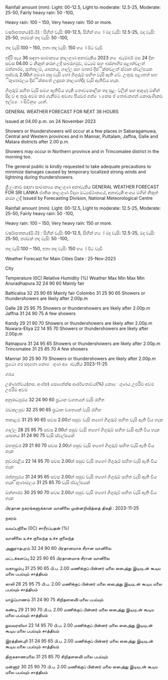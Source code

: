 Rainfall amount (mm): Light: 00-12.5, Light to moderate: 12.5-25, Moderate: 25-50, Fairly heavy rain: 50 -100,

Heavy rain: 100 – 150, Very heavy rain: 150 or more.

වර්ෂාපතනය(මි.මී) : සිහින් වැසි: 00-12.5, සිහින් හ ෝ මද වැසි: 12.5-25, මද වැසි: 25-50, තරමක් තද වැසි: 50 -100,

තද වැසි:100 – 150, ඉතා තද වැසි: 150 හ ෝ ඊට වැඩි

ඉදිරි පැය 36 සඳහා සාමාන්‍යය කාලගුණ අනාවැකිය 2023 න ොවැම්බර් මස 24 දින සවස 04.00 ට නිකුත් කරන ලදි සබරගමුව, මධ්‍යම සහ බස්නාහිර පළාත්වලත් මන්නාරම, පුත්තලම, යාපනය, ගාල්ල සහ මාතර දිස්ික්කවලත් ස්ථාන ස්වල්පයක පස්වරු 2.00න් පමණ පසු වැසි හෝ ගිගුරුම් සහිත වැසි ඇති වේ. උතුරු පළාතත් සහ ිකුණාමලය දිස්ික්කතේ උදෑසන කාලතේදීද වැසි ඇතිවිය හැක.

ගිගුරුම් සහිත වැසි සමග ඇතිවිය හැකි තොවකොලික තද සුළං වලින් සහ අකුණු මඟින් සිදු ව අ තුරු අවම කර ගැනීමට අවශ්‍ය පියවර ගන් ො නෙස ජ තොවනගන් කොරුණිකව ඉල්ෙො සිටිනු ෙැනේ.

GENERAL WEATHER FORECAST FOR NEXT 36 HOURS

Issued at 04.00 p.m. on 24 November 2023

Showers or thundershowers will occur at a few places in Sabaragamuwa, Central and Western provinces and in Mannar, Puttalam, Jaffna, Galle and Matara districts after 2.00 p.m.

Showers may occur in Northern province and in Trincomalee district in the morning too.

The general public is kindly requested to take adequate precautions to minimize damages caused by temporary localized strong winds and lightning during thundershowers.

ශ්‍රී ලංකාව සඳහා සාමාන්‍යය කාලගුණ අනාවැකිය GENERAL WEATHER FORECAST FOR SRI LANKA ජාතික කාලගුණ විද්‍යා මධ්‍යස්ථානයේ, අනාවැකි අංශය මගින් නිකුත් කරන ලදි Issued by Forecasting Division, National Meteorological Centre

Rainfall amount (mm): Light: 00-12.5, Light to moderate: 12.5-25, Moderate: 25-50, Fairly heavy rain: 50 -100,

Heavy rain: 100 – 150, Very heavy rain: 150 or more.

වර්ෂාපතනය(මි.මී) : සිහින් වැසි: 00-12.5, සිහින් හ ෝ මද වැසි: 12.5-25, මද වැසි: 25-50, තරමක් තද වැසි: 50 -100,

තද වැසි:100 – 150, ඉතා තද වැසි: 150 හ ෝ ඊට වැඩි

Weather Forecast for Main Cities Date : 25-Nov-2023

City

Temperature (0C) Relative Humidity (%) Weather Max Min Max Min Anuradhapura 32 24 90 60 Mainly fair

Batticaloa 32 25 90 65 Mainly fair Colombo 31 25 90 65 Showers or thundershowers are likely after 2.00p.m

Galle 28 25 95 75 Showers or thundershowers are likely after 2.00p.m Jaffna 31 24 90 75 A few showers

Kandy 29 21 90 70 Showers or thundershowers are likely after 2.00p.m Nuwara-Eliya 22 14 95 70 Showers or thundershowers are likely after 2.00p.m

Ratnapura 31 24 95 65 Showers or thundershowers are likely after 2.00p.m Trincomalee 31 25 85 70 A few showers

Mannar 30 25 90 70 Showers or thundershowers are likely after 2.00p.m ප්‍රධො ගර සදහො කොෙගුණ අ ොවැකිය 2023-11-25

ගරය

උෂ්ණත්වය(නස. අංශ්‍ක) සොනේක්ෂ ආර්රතොවය(%) කොෙගුණය උපරිම අවම උපරිම අවම

අනුරාධපුරය 32 24 90 60 ප්‍රධාන වශතයන් වැසි රහිත

මඩකලපුව 32 25 90 65 ප්‍රධාන වශතයන් වැසි රහිත

තකාළඹ 31 25 90 65 සවස 2.00න් පසුව වැසි තහෝ ගිගුරුම් සහිත වැසි ඇති විය හැක

ගාල්ල 28 25 95 75 සවස 2.00න් පසුව වැසි තහෝ ගිගුරුම් සහිත වැසි ඇති විය හැක යාපනය 31 24 90 75 වැසි ස්වල්පයක්

මහනුවර 29 21 90 70 සවස 2.00න් පසුව වැසි තහෝ ගිගුරුම් සහිත වැසි ඇති විය හැක

නුවරඑළිය 22 14 95 70 සවස 2.00න් පසුව වැසි තහෝ ගිගුරුම් සහිත වැසි ඇති විය හැක

රත්නපුරය 31 24 95 65 සවස 2.00න් පසුව වැසි තහෝ ගිගුරුම් සහිත වැසි ඇති විය හැක ිකුණාමලය 31 25 85 70 වැසි ස්වල්පයක්

මන්නාරම 30 25 90 70 සවස 2.00න් පසුව වැසි තහෝ ගිගුරුම් සහිත වැසි ඇති විය හැක

பிரதான நகரங்களுக்கான வானிலை முன்னறிவித்தை் திகதி : 2023-11-25

நகரம்

வவப்பநிலை (0C) சாரீரப்பதன் (%)

வானிலை உச்ச குலைந்த உச்ச குலைந்த

அனுராதபுரம் 32 24 90 60 பிரதானமாக சீரான வானிலை

மட்டக்களப்பு 32 25 90 65 பிரதானமாக சீரான வானிலை

வகாழும்பு 31 25 90 65 பி.ப. 2.00 மணிக்குப் பின்னர் மலை அை்ைது இடியுடன் கூடிய மலை பபய்யும் சாத்தியம்

காலி 28 25 95 75 பி.ப. 2.00 மணிக்குப் பின்னர் மலை அை்ைது இடியுடன் கூடிய மலை பபய்யும் சாத்தியம்

யாழ்ப்பாணம் 31 24 90 75 சிறிதளவிை் மலை பபய்யும்

கண்டி 29 21 90 70 பி.ப. 2.00 மணிக்குப் பின்னர் மலை அை்ைது இடியுடன் கூடிய மலை பபய்யும் சாத்தியம்

நுவவரலியா 22 14 95 70 பி.ப. 2.00 மணிக்குப் பின்னர் மலை அை்ைது இடியுடன் கூடிய மலை பபய்யும் சாத்தியம்

இரத்தினபுரி 31 24 95 65 பி.ப. 2.00 மணிக்குப் பின்னர் மலை அை்ைது இடியுடன் கூடிய மலை பபய்யும் சாத்தியம்

திருககாணமலை 31 25 85 70 சிறிதளவிை் மலை பபய்யும்

மன்னார் 30 25 90 70 பி.ப. 2.00 மணிக்குப் பின்னர் மலை அை்ைது இடியுடன் கூடிய மலை பபய்யும் சாத்தியம்